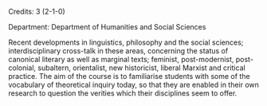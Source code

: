 Credits: 3 (2-1-0)

Department: Department of Humanities and Social Sciences

Recent developments in linguistics, philosophy and the social sciences; interdisciplinary cross-talk in these areas, concerning the status of canonical literary as well as marginal texts; feminist, post-modernist, post-colonial, subaltern, orientalist, new historicist, liberal Marxist and critical practice. The aim of the course is to familiarise students with some of the vocabulary of theoretical inquiry today, so that they are enabled in their own research to question the verities which their disciplines seem to offer.